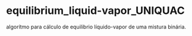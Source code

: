 # equilibrium_liquid-vapor_UNIQUAC
algorítmo para cálculo de equilibrio líquido-vapor de uma mistura binária.
